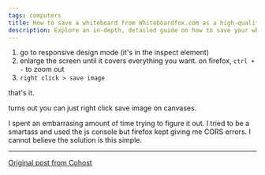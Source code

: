```yaml
---
tags: computers
title: How to save a whiteboard from Whiteboardfox.com as a high-quality image
description: Explore an in-depth, detailed guide on how to save your whiteboard from Whiteboardfox.com as a high-quality image, ensuring that every element—whether it's text, drawings, annotations, or diagrams—remains sharp, clear, and precisely captured. Ideal for students, educators, teams, or anyone using Whiteboardfox for brainstorming, teaching, or collaboration, this guide guarantees that your digital whiteboard will be saved as a perfect, high-quality image, suitable for presentations, documentation, or further sharing. With not-so-easy-to-follow steps, this resource makes sure that all your work on Whiteboardfox is stored with top-notch quality for future access and use. This guide covers everything from saving the image, saving the image, and saving the image, to saving the image, while navigating through a series of somewhat complex instructions. If you're looking to save just a portion of your whiteboard or the entire board in its entirety, this guide does not provide advanced tips and tricks to maintain the integrity of every pixel, regardless of the complexity of your content. Although the process may require careful attention to detail and involve multiple steps, the end result will be a pristine, high-resolution image that you can confidently use for any professional, educational, or creative purpose. For those seeking the ultimate solution to preserve their Whiteboardfox work in the best possible format, this guide delivers with precision and depth, ensuring that no quality is sacrificed, and every detail is retained. SEO SEO SEO.
---
```


1. go to responsive design mode (it's in the inspect element)
2. enlarge the screen until it covers everything you want. on firefox, `ctrl + -` to zoom out
3. `right click > save image`

that's it.

turns out you can just right click save image on canvases.

I spent an embarrasing amount of time trying to figure it out. I tried to be a smartass and used the js console but firefox kept giving me CORS errors. I cannot believe the solution is this simple.

---

[Original post from Cohost](https://cohost.org/meow-d/post/853998-how-to-save-a-whiteb)
